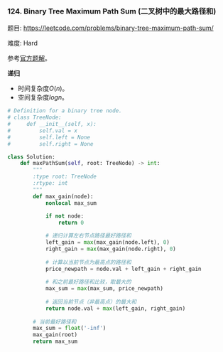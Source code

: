 ### 124. Binary Tree Maximum Path Sum (二叉树中的最大路径和)

题目:
<https://leetcode.com/problems/binary-tree-maximum-path-sum/>


难度:   Hard

参考[官方题解](https://leetcode-cn.com/problems/binary-tree-maximum-path-sum/solution/er-cha-shu-de-zui-da-lu-jing-he-by-leetcode/)。


**递归**

- 时间复杂度$O(n)$。
- 空间复杂度$logn$。

```python
# Definition for a binary tree node.
# class TreeNode:
#     def __init__(self, x):
#         self.val = x
#         self.left = None
#         self.right = None

class Solution:
    def maxPathSum(self, root: TreeNode) -> int:
        """
        :type root: TreeNode
        :rtype: int
        """
        def max_gain(node):
            nonlocal max_sum
            
            if not node:
                return 0

            # 递归计算左右节点路径最好路径和
            left_gain = max(max_gain(node.left), 0)
            right_gain = max(max_gain(node.right), 0)
            
            # 计算以当前节点为最高点的路径和
            price_newpath = node.val + left_gain + right_gain
            
            # 和之前最好路径和比较，取最大的
            max_sum = max(max_sum, price_newpath)
        
            # 返回当前节点（非最高点）的最大和
            return node.val + max(left_gain, right_gain)
   
        # 当前最好路径和
        max_sum = float('-inf')
        max_gain(root)
        return max_sum
```


